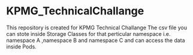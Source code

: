 # KPMG_TechnicalChallange
This repository is created for KPMG Technical Challange 
The csv file you can stote inside Storage Classes for that perticular namespace i.e. namespace A ,namespace B and namespace C and can access the data inside Pods.
